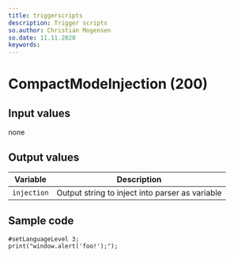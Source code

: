 ```yaml
---
title: triggerscripts
description: Trigger scripts
so.author: Christian Mogensen
so.date: 11.11.2020
keywords:
---
```


# CompactModeInjection (200)

## Input values

none

## Output values

|Variable|Description|
|---|---|
| `injection`|Output string to inject into parser as variable|

## Sample code

```crmscript
#setLanguageLevel 3;
print("window.alert('foo!');");
```
